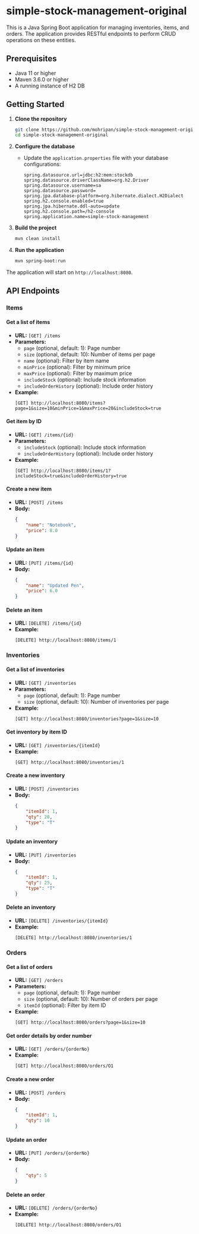 # simple-stock-management-original

This is a Java Spring Boot application for managing inventories, items, and orders. The application provides RESTful endpoints to perform CRUD operations on these entities.

## Prerequisites

- Java 11 or higher
- Maven 3.6.0 or higher
- A running instance of H2 DB

## Getting Started

1. **Clone the repository**
    ```bash
    git clone https://github.com/mohripan/simple-stock-management-original.git
    cd simple-stock-management-original
    ```

2. **Configure the database**
    - Update the `application.properties` file with your database configurations:
        ```properties
        spring.datasource.url=jdbc:h2:mem:stockdb
        spring.datasource.driverClassName=org.h2.Driver
        spring.datasource.username=sa
        spring.datasource.password=
        spring.jpa.database-platform=org.hibernate.dialect.H2Dialect
        spring.h2.console.enabled=true
        spring.jpa.hibernate.ddl-auto=update
        spring.h2.console.path=/h2-console
        spring.application.name=simple-stock-management
        ```

3. **Build the project**
    ```bash
    mvn clean install
    ```

4. **Run the application**
    ```bash
    mvn spring-boot:run
    ```

The application will start on `http://localhost:8080`.

## API Endpoints

### Items

#### Get a list of items
- **URL:** `[GET] /items`
- **Parameters:**
    - `page` (optional, default: 1): Page number
    - `size` (optional, default: 10): Number of items per page
    - `name` (optional): Filter by item name
    - `minPrice` (optional): Filter by minimum price
    - `maxPrice` (optional): Filter by maximum price
    - `includeStock` (optional): Include stock information
    - `includeOrderHistory` (optional): Include order history
- **Example:**
    ```http
    [GET] http://localhost:8080/items?page=1&size=10&minPrice=1&maxPrice=20&includeStock=true
    ```

#### Get item by ID
- **URL:** `[GET] /items/{id}`
- **Parameters:**
    - `includeStock` (optional): Include stock information
    - `includeOrderHistory` (optional): Include order history
- **Example:**
    ```http
    [GET] http://localhost:8080/items/1?includeStock=true&includeOrderHistory=true
    ```

#### Create a new item
- **URL:** `[POST] /items`
- **Body:**
    ```json
    {
        "name": "Notebook",
        "price": 8.0
    }
    ```

#### Update an item
- **URL:** `[PUT] /items/{id}`
- **Body:**
    ```json
    {
        "name": "Updated Pen",
        "price": 6.0
    }
    ```

#### Delete an item
- **URL:** `[DELETE] /items/{id}`
- **Example:**
    ```http
    [DELETE] http://localhost:8080/items/1
    ```

### Inventories

#### Get a list of inventories
- **URL:** `[GET] /inventories`
- **Parameters:**
    - `page` (optional, default: 1): Page number
    - `size` (optional, default: 10): Number of inventories per page
- **Example:**
    ```http
    [GET] http://localhost:8080/inventories?page=1&size=10
    ```

#### Get inventory by item ID
- **URL:** `[GET] /inventories/{itemId}`
- **Example:**
    ```http
    [GET] http://localhost:8080/inventories/1
    ```

#### Create a new inventory
- **URL:** `[POST] /inventories`
- **Body:**
    ```json
    {
        "itemId": 1,
        "qty": 20,
        "type": "T"
    }
    ```

#### Update an inventory
- **URL:** `[PUT] /inventories`
- **Body:**
    ```json
    {
        "itemId": 1,
        "qty": 25,
        "type": "T"
    }
    ```

#### Delete an inventory
- **URL:** `[DELETE] /inventories/{itemId}`
- **Example:**
    ```http
    [DELETE] http://localhost:8080/inventories/1
    ```

### Orders

#### Get a list of orders
- **URL:** `[GET] /orders`
- **Parameters:**
    - `page` (optional, default: 1): Page number
    - `size` (optional, default: 10): Number of orders per page
    - `itemId` (optional): Filter by item ID
- **Example:**
    ```http
    [GET] http://localhost:8080/orders?page=1&size=10
    ```

#### Get order details by order number
- **URL:** `[GET] /orders/{orderNo}`
- **Example:**
    ```http
    [GET] http://localhost:8080/orders/O1
    ```

#### Create a new order
- **URL:** `[POST] /orders`
- **Body:**
    ```json
    {
        "itemId": 1,
        "qty": 10
    }
    ```

#### Update an order
- **URL:** `[PUT] /orders/{orderNo}`
- **Body:**
    ```json
    {
        "qty": 5
    }
    ```

#### Delete an order
- **URL:** `[DELETE] /orders/{orderNo}`
- **Example:**
    ```http
    [DELETE] http://localhost:8080/orders/O1
    ```